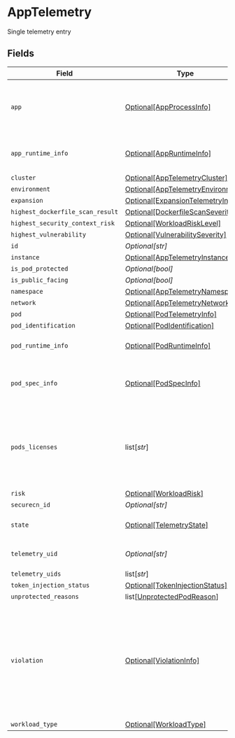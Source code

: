 # AppTelemetry

Single telemetry entry


## Fields

| Field                                                                                                                     | Type                                                                                                                      | Required                                                                                                                  | Description                                                                                                               |
| ------------------------------------------------------------------------------------------------------------------------- | ------------------------------------------------------------------------------------------------------------------------- | ------------------------------------------------------------------------------------------------------------------------- | ------------------------------------------------------------------------------------------------------------------------- |
| `app`                                                                                                                     | [Optional[AppProcessInfo]](../../models/shared/appprocessinfo.md)                                                         | :heavy_minus_sign:                                                                                                        | app info and process info for connection and App telemetries                                                              |
| `app_runtime_info`                                                                                                        | [Optional[AppRuntimeInfo]](../../models/shared/appruntimeinfo.md)                                                         | :heavy_minus_sign:                                                                                                        | runtime info of the App (if it is an App)                                                                                 |
| `cluster`                                                                                                                 | [Optional[AppTelemetryCluster]](../../models/shared/apptelemetrycluster.md)                                               | :heavy_minus_sign:                                                                                                        | N/A                                                                                                                       |
| `environment`                                                                                                             | [Optional[AppTelemetryEnvironment]](../../models/shared/apptelemetryenvironment.md)                                       | :heavy_minus_sign:                                                                                                        | N/A                                                                                                                       |
| `expansion`                                                                                                               | [Optional[ExpansionTelemetryInfo]](../../models/shared/expansiontelemetryinfo.md)                                         | :heavy_minus_sign:                                                                                                        | N/A                                                                                                                       |
| `highest_dockerfile_scan_result`                                                                                          | [Optional[DockerfileScanSeverity]](../../models/shared/dockerfilescanseverity.md)                                         | :heavy_minus_sign:                                                                                                        | N/A                                                                                                                       |
| `highest_security_context_risk`                                                                                           | [Optional[WorkloadRiskLevel]](../../models/shared/workloadrisklevel.md)                                                   | :heavy_minus_sign:                                                                                                        | N/A                                                                                                                       |
| `highest_vulnerability`                                                                                                   | [Optional[VulnerabilitySeverity]](../../models/shared/vulnerabilityseverity.md)                                           | :heavy_minus_sign:                                                                                                        | N/A                                                                                                                       |
| `id`                                                                                                                      | *Optional[str]*                                                                                                           | :heavy_minus_sign:                                                                                                        | N/A                                                                                                                       |
| `instance`                                                                                                                | [Optional[AppTelemetryInstance]](../../models/shared/apptelemetryinstance.md)                                             | :heavy_minus_sign:                                                                                                        | N/A                                                                                                                       |
| `is_pod_protected`                                                                                                        | *Optional[bool]*                                                                                                          | :heavy_minus_sign:                                                                                                        | N/A                                                                                                                       |
| `is_public_facing`                                                                                                        | *Optional[bool]*                                                                                                          | :heavy_minus_sign:                                                                                                        | N/A                                                                                                                       |
| `namespace`                                                                                                               | [Optional[AppTelemetryNamespace]](../../models/shared/apptelemetrynamespace.md)                                           | :heavy_minus_sign:                                                                                                        | N/A                                                                                                                       |
| `network`                                                                                                                 | [Optional[AppTelemetryNetwork]](../../models/shared/apptelemetrynetwork.md)                                               | :heavy_minus_sign:                                                                                                        | N/A                                                                                                                       |
| `pod`                                                                                                                     | [Optional[PodTelemetryInfo]](../../models/shared/podtelemetryinfo.md)                                                     | :heavy_minus_sign:                                                                                                        | N/A                                                                                                                       |
| `pod_identification`                                                                                                      | [Optional[PodIdentification]](../../models/shared/podidentification.md)                                                   | :heavy_minus_sign:                                                                                                        | N/A                                                                                                                       |
| `pod_runtime_info`                                                                                                        | [Optional[PodRuntimeInfo]](../../models/shared/podruntimeinfo.md)                                                         | :heavy_minus_sign:                                                                                                        | runtime info of the pod (if is a pod)                                                                                     |
| `pod_spec_info`                                                                                                           | [Optional[PodSpecInfo]](../../models/shared/podspecinfo.md)                                                               | :heavy_minus_sign:                                                                                                        | pod spec attributes which are potentially risky                                                                           |
| `pods_licenses`                                                                                                           | list[*str*]                                                                                                               | :heavy_minus_sign:                                                                                                        | Licenses in use by the docker images. this field will be populated only in the drill down api                             |
| `risk`                                                                                                                    | [Optional[WorkloadRisk]](../../models/shared/workloadrisk.md)                                                             | :heavy_minus_sign:                                                                                                        | N/A                                                                                                                       |
| `securecn_id`                                                                                                             | *Optional[str]*                                                                                                           | :heavy_minus_sign:                                                                                                        | N/A                                                                                                                       |
| `state`                                                                                                                   | [Optional[TelemetryState]](../../models/shared/telemetrystate.md)                                                         | :heavy_minus_sign:                                                                                                        | Status of a telemetry entry                                                                                               |
| `telemetry_uid`                                                                                                           | *Optional[str]*                                                                                                           | :heavy_minus_sign:                                                                                                        | the kubernetes uid                                                                                                        |
| `telemetry_uids`                                                                                                          | list[*str*]                                                                                                               | :heavy_minus_sign:                                                                                                        | N/A                                                                                                                       |
| `token_injection_status`                                                                                                  | [Optional[TokenInjectionStatus]](../../models/shared/tokeninjectionstatus.md)                                             | :heavy_minus_sign:                                                                                                        | N/A                                                                                                                       |
| `unprotected_reasons`                                                                                                     | list[[UnprotectedPodReason](../../models/shared/unprotectedpodreason.md)]                                                 | :heavy_minus_sign:                                                                                                        | N/A                                                                                                                       |
| `violation`                                                                                                               | [Optional[ViolationInfo]](../../models/shared/violationinfo.md)                                                           | :heavy_minus_sign:                                                                                                        | If the the App is running on an environment on which it is not allowed to run, this object contains the rule it violated. |
| `workload_type`                                                                                                           | [Optional[WorkloadType]](../../models/shared/workloadtype.md)                                                             | :heavy_minus_sign:                                                                                                        | N/A                                                                                                                       |